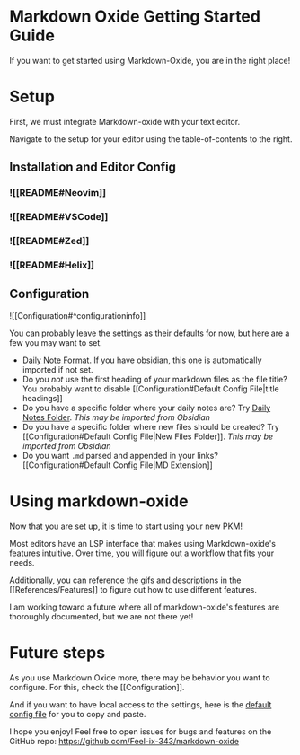 # Markdown Oxide Getting Started Guide

If you want to get started using Markdown-Oxide, you are in the right place!

# Setup 

First, we must integrate Markdown-oxide with your text editor.

Navigate to the setup for your editor using the table-of-contents to the right.

## Installation and Editor Config

### ![[README#Neovim]]

### ![[README#VSCode]]

### ![[README#Zed]]

### ![[README#Helix]]

## Configuration

![[Configuration#^configurationinfo]]

You can probably leave the settings as their defaults for now, but here are a few you may want to set.

- [Daily Note Format](<Configuration#Daily Note Format Config Option>). If you have obsidian, this one is automatically imported if not set.
- Do you *not* use the first heading of your markdown files as the file title? You probably want to disable [[Configuration#Default Config File|title headings]]
- Do you have a specific folder where your daily notes are? Try [Daily Notes Folder](<Configuration#Default Config File>). *This may be imported from Obsidian*
- Do you have a specific folder where new files should be created? Try [[Configuration#Default Config File|New Files Folder]]. *This may be imported from Obsidian*
- Do you want `.md` parsed and appended in your links? [[Configuration#Default Config File|MD Extension]]

# Using markdown-oxide

Now that you are set up, it is time to start using your new PKM! 

Most editors have an LSP interface that makes using Markdown-oxide's features intuitive. Over time, you will figure out a workflow that fits your needs. 

Additionally, you can reference the gifs and descriptions in the [[References/Features]] to figure out how to use different features. 

I am working toward a future where all of markdown-oxide's features are thoroughly documented, but we are not there yet!

# Future steps

As you use Markdown Oxide more, there may be behavior you want to configure. For this, check the [[Configuration]].

And if you want to have local access to the settings, here is the [default config file](<Configuration#Default Config File>) for you to copy and paste. 

I hope you enjoy! Feel free to open issues for bugs and features on the GitHub repo: https://github.com/Feel-ix-343/markdown-oxide



[^1]: ![[rug/Documentation Notes#^docEmbeds]]
